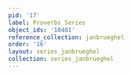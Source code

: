 ```yaml
---
pid: '17'
label: Proverbs Series
object_ids: '18481'
reference_collection: janbrueghel
order: '16'
layout: series_janbrueghel
collection: series_janbrueghel
---
```

